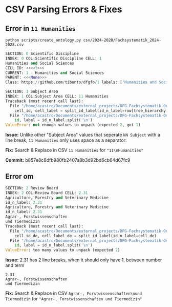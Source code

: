 # CSV Parsing Errors & Fixes

## Error in `11 Humanities`


`python scripts/create_ontology.py csv/2024-2028/Fachsystematik_2024-2028.csv`

```python
SECTION: 0 Scientific Discipline
INDEX: 0 COL:Scientific Discipline CELL: 1 
Humanities and Social Sciences
CELL ID: <<<<1>>>
CURRENT: 1 - Humanities and Social Sciences
PARENT: <<<None>>>
Class: https://github.com/tibonto/dfgfo/1 labels: ['Humanities and Social Sciences', 'Geistes- und Sozialwissenschaften']

SECTION: 1 Subject Area
INDEX: 1 COL:Subject Area CELL: 11 Humanities
Traceback (most recent call last):
  File "/home/acastro/Documents/external_projects/DFG-Fachsystematik-Ontology/scripts/create_ontology.py", line 96, in <module>
    cell_id, cell_label = split_id_label(id_n_label=row[tree_hierarchy[index]])
  File "/home/acastro/Documents/external_projects/DFG-Fachsystematik-Ontology/scripts/create_ontology.py", line 34, in split_id_label
    id, label = id_n_label.split('\n')
ValueError: not enough values to unpack (expected 2, got 1)
```

**Issue:**
Unlike other "Subject Area" values that seperate `NN Subject` with a line break, `11 Humanities` only uses space as a separator:

**Fix:**
Search & Replace in CSV `11 Humanities` for `"11\nHumanities"`

**Commit:** b857e8c8dfb980fb2407a8b3d92bd6cb64d67fc9

## Error om 

```python
SECTION: 2 Review Board
INDEX: 2 COL:Review Board CELL: 2.31
Agriculture, Forestry and Veterinary Medicine
id_n_label: 2.31
Agriculture, Forestry and Veterinary Medicine
id_n_label: 2.31
Agrar-, Forstwissenschaften 
und Tiermedizin
Traceback (most recent call last):
  File "/home/acastro/Documents/external_projects/DFG-Fachsystematik-Ontology/scripts/create_ontology.py", line 99, in <module>
    cell_id_de, cell_label_de = split_id_label(id_n_label=cell_de)
  File "/home/acastro/Documents/external_projects/DFG-Fachsystematik-Ontology/scripts/create_ontology.py", line 35, in split_id_label
    id, label = id_n_label.split('\n')
ValueError: too many values to unpack (expected 2)
```

**Issue:** 2.31 has 2 line breaks, when it should only have 1, between number and term
```
2.31
Agrar-, Forstwissenschaften 
und Tiermedizin
```

**Fix:**
Search & Replace in CSV `Agrar-, Forstwissenschaften\nund Tiermedizin` for `"Agrar-, Forstwissenschaften und Tiermedizin"`
